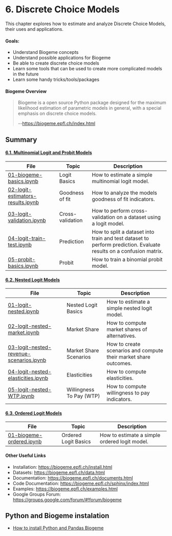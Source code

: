 # 6. Discrete Choice Models

This chapter explores how to estimate and analyze Discrete Choice Models, their uses and applications.

#### Goals:
* Understand Biogeme concepts 
* Understand possible applications for Biogeme
* Be able to create discrete choice models
* Learn some tools that can be used to create more complicated models in the future
* Learn some handy tricks/tools/packages

#### Biogeme Overview
> Biogeme is a open source Python package designed for the maximum likelihood estimation of parametric models in general, with a special emphasis on discrete choice models.
>
> --https://biogeme.epfl.ch/index.html


## Summary

#### [6.1. Multinomial Logit and Probit Models](6.1-MultinomialLogitAndProbitModels)

|File   | Topic  | Description  |
|---|---|---|
|[01-biogeme-basics.ipynb](6.1-MultinomialLogitAndProbitModels/01-biogeme-basics.ipynb)   |Logit Basics   | How to estimate a simple multinomial logit model.  |
|[02-logit-estimators-results.ipynb](6.1-MultinomialLogitAndProbitModels/02-logit-estimators-results.ipynb)   |Goodness of fit   |How to analyze the models goodness of fit indicators.   |
|[03-logit-validation.ipynb](6.1-MultinomialLogitAndProbitModels/03-logit-validation.ipynb)   |Cross-validation   | How to perform cross-validation on a dataset using a logit model. |
|[04-logit-train-test.ipynb](6.1-MultinomialLogitAndProbitModels/04-logit-train-test.ipynb)   |Prediction   |How to split a dataset into train and test dataset to perform prediction. Evaluate results on a confusion matrix. |
|[05-probit-basics.ipynb](6.1-MultinomialLogitAndProbitModels/05-probit-basics.ipynb)| Probit  | How to train a binomial probit model.  |



#### [6.2. Nested Logit Models](6.2-NestedLogitModels)

|File   | Topic  | Description  |
|---|---|---|
|[01-logit-nested.ipynb](6.2-NestedLogitModels/01-logit-nested.ipynb)   |Nested Logit Basics   | How to estimate a simple nested logit model.  |
|[02-logit-nested-market.ipynb](6.2-NestedLogitModels/02-logit-nested-market.ipynb)   |Market Share   |How to compute market shares of alternatives.   |
|[03-logit-nested-revenue-scenarios.ipynb](6.2-NestedLogitModels/03-logit-nested-revenue-scenarios.ipynb)   |Market Share Scenarios   |How to create scenarios and compute their market share outcomes. |
|[04-logit-nested-elasticities.ipynb](6.2-NestedLogitModels/04-logit-nested-elasticities.ipynb)   |Elasticities   |How to compute elasticities. |
|[05-logit-nested-WTP.ipynb](6.2-NestedLogitModels/05-logit-nested-WTP.ipynb)| Willingness To Pay (WTP)  | How to compute willingness to pay indicators.  |


#### [6.3. Ordered Logit Models](6.3-OrderedLogitModels)

|File   | Topic  | Description  |
|---|---|---|
|[01-biogeme-ordered.ipynb](6.3-6.3-OrderedLogitModels/01-biogeme-ordered.ipynb)   |Ordered Logit Basics   | How to estimate a simple ordered logit model.  |





#### Other Useful Links

* Installation: https://biogeme.epfl.ch/install.html
* Datasets: https://biogeme.epfl.ch/data.html
* Documentation: https://biogeme.epfl.ch/documents.html
* Code Documentation: https://biogeme.epfl.ch/sphinx/index.html
* Examples: https://biogeme.epfl.ch/examples.html
* Google Groups Forum: https://groups.google.com/forum/#!forum/biogeme


## Python and Biogeme instalation

  - [How to install Python and Pandas Biogeme](0-Install/python_and_biogeme_windows.md)